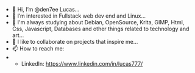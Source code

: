 - 👋 Hi, I’m @den7ee Lucas...
- 👀 I’m interested in Fullstack web dev end and Linux...
- 🌱 I'm always studying about Debian, OpenSource, Krita, GIMP, Html, Css, Javascript, Databases and other things related to technology and art...
- 💞️ I like to collaborate on projects that inspire me...
- 📫 How to reach me: 
- - LinkedIn: https://www.linkedin.com/in/lucas777/

